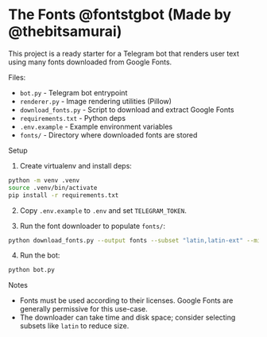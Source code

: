 # The Fonts @fontstgbot (Made by @thebitsamurai)

This project is a ready starter for a Telegram bot that renders user text using many fonts downloaded from Google Fonts.

Files:
- `bot.py` - Telegram bot entrypoint
- `renderer.py` - Image rendering utilities (Pillow)
- `download_fonts.py` - Script to download and extract Google Fonts
- `requirements.txt` - Python deps
- `.env.example` - Example environment variables
- `fonts/` - Directory where downloaded fonts are stored

Setup

1. Create virtualenv and install deps:

```bash
python -m venv .venv
source .venv/bin/activate
pip install -r requirements.txt
```

2. Copy `.env.example` to `.env` and set `TELEGRAM_TOKEN`.

3. Run the font downloader to populate `fonts/`:

```bash
python download_fonts.py --output fonts --subset "latin,latin-ext" --min_quality ttf
```

4. Run the bot:

```bash
python bot.py
```

Notes
- Fonts must be used according to their licenses. Google Fonts are generally permissive for this use-case.
- The downloader can take time and disk space; consider selecting subsets like `latin` to reduce size.
